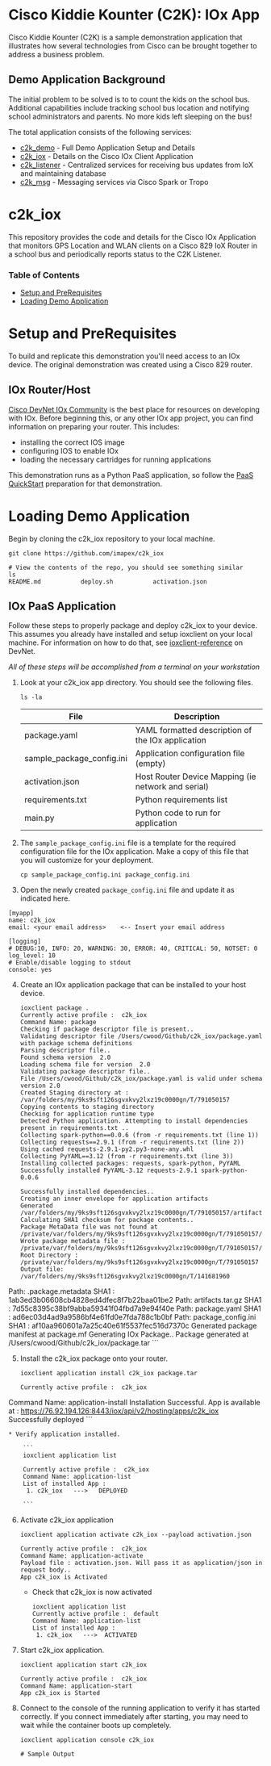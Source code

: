 # Cisco Kiddie Kounter (C2K): IOx App

Cisco Kiddie Kounter (C2K) is a sample demonstration application that illustrates how several technologies from Cisco can be brought together to address a business problem.  

## Demo Application Background

The initial problem to be solved is to to count the kids on the school bus.  Additional capabilities include tracking school bus location and notifying school administrators and parents.  No more kids left sleeping on the bus!

The total application consists of the following services:

* [c2k_demo](https://github.com/imapex/c2k_demo) - Full Demo Application Setup and Details
* [c2k_iox](https://github.com/imapex/c2k_iox) - Details on the Cisco IOx Client Application
* [c2k_listener](https://github.com/imapex/c2k_listener) - Centralized services for receiving bus updates from IoX and maintaining database
* [c2k_msg](https://github.com/imapex/c2k_msg) - Messaging services via Cisco Spark or Tropo

# c2k_iox 

This repository provides the code and details for the Cisco IOx Application that monitors GPS Location and WLAN clients on a Cisco 829 IoX Router in a school bus and periodically reports status to the C2K Listener.

### Table of Contents 

* [Setup and PreRequisites](#setup-and-prerequisites)
* [Loading Demo Application](#loading-demo-application)

# Setup and PreRequisites 

To build and replicate this demonstration you'll need access to an IOx device. The original demonstration was created using a Cisco 829 router.

## IOx Router/Host 

[Cisco DevNet IOx Community](https://developer.cisco.com/site/iox/index.gsp) is the best place for resources on developing with IOx.  Before beginning this, or any other IOx app project, you can find information on preparing your router.  This includes: 

* installing the correct IOS image 
* configuring IOS to enable IOx 
* loading the necessary cartridges for running applications

This demonstration runs as a Python PaaS application, so follow the [PaaS QuickStart](https://developer.cisco.com/media/iox-dev-guide-7-12-16/getstarted/quickstart-paas/) preparation for that demonstration.  

# Loading Demo Application

Begin by cloning the c2k_iox repository to your local machine.  

```
git clone https://github.com/imapex/c2k_iox

# View the contents of the repo, you should see something similar
ls
README.md			deploy.sh			activation.json

```

## IOx PaaS Application

Follow these steps to properly package and deploy c2k_iox to your device.  This assumes you already have installed and setup ioxclient on your local machine.  For information on how to do that, see [ioxclient-reference](https://developer.cisco.com/media/iox-dev-guide-7-12-16/ioxclient/ioxclient-reference/) on DevNet.  

*All of these steps will be accomplished from a terminal on your workstation*

1. Look at your c2k_iox app directory.  You should see the following files.  

	```
	ls -la
	```
	
	| File | Description |
	| --- | --- | 
	| package.yaml | YAML formatted description of the IOx application |
	| sample_package_config.ini | Application configuration file (empty) | 
	| activation.json | Host Router Device Mapping (ie network and serial) | 
	| requirements.txt | Python requirements list | 
	| main.py | Python code to run for application | 
	

2. The `sample_package_config.ini` file is a template for the required configuration file for the IOx application.  Make a copy of this file that you will customize for your deployment.  

    ```
    cp sample_package_config.ini package_config.ini
    ```
    
3. Open the newly created `package_config.ini` file and update it as indicated here.  

```
[myapp]
name: c2k_iox
email: <your email address>    <-- Insert your email address

[logging]
# DEBUG:10, INFO: 20, WARNING: 30, ERROR: 40, CRITICAL: 50, NOTSET: 0
log_level: 10
# Enable/disable logging to stdout
console: yes
```    

4. Create an IOx application package that can be installed to your host device.  

	```
	ioxclient package .
	Currently active profile :  c2k_iox
	Command Name: package
	Checking if package descriptor file is present..
	Validating descriptor file /Users/cwood/Github/c2k_iox/package.yaml with package schema definitions
	Parsing descriptor file..
	Found schema version  2.0
	Loading schema file for version  2.0
	Validating package descriptor file..
	File /Users/cwood/Github/c2k_iox/package.yaml is valid under schema 	version 2.0
	Created Staging directory at :  /var/folders/my/9ks9sft126sgvxkvy2lxz19c0000gn/T/791050157
	Copying contents to staging directory
	Checking for application runtime type
	Detected Python application. Attempting to install dependencies present in requirements.txt ..
	Collecting spark-python==0.0.6 (from -r requirements.txt (line 1))
	Collecting requests==2.9.1 (from -r requirements.txt (line 2))
    Using cached requests-2.9.1-py2.py3-none-any.whl
	Collecting PyYAML==3.12 (from -r requirements.txt (line 3))
	Installing collected packages: requests, spark-python, PyYAML
	Successfully installed PyYAML-3.12 requests-2.9.1 spark-python-0.0.6

	Successfully installed dependencies..
	Creating an inner envelope for application artifacts
	Generated  /var/folders/my/9ks9sft126sgvxkvy2lxz19c0000gn/T/791050157/artifacts.tar.gz
	Calculating SHA1 checksum for package contents..
	Package MetaData file was not found at  /private/var/folders/my/9ks9sft126sgvxkvy2lxz19c0000gn/T/791050157/.package.metadata
	Wrote package metadata file :  /private/var/folders/my/9ks9sft126sgvxkvy2lxz19c0000gn/T/791050157/.package.metadata
	Root Directory :  /private/var/folders/my/9ks9sft126sgvxkvy2lxz19c0000gn/T/791050157
	Output file:  /var/folders/my/9ks9sft126sgvxkvy2lxz19c0000gn/T/141681960
Path:  .package.metadata
SHA1 : 1ab3ed3b06608cb4828ed4dfec8f7b22baa01be2
Path:  artifacts.tar.gz
SHA1 : 7d55c8395c38bf9abba59341f04fbd7a9e94f40e
Path:  package.yaml
SHA1 : ad6ec03d4ad9a9586bf4e61fd0e7fda788c1b0bf
Path:  package_config.ini
SHA1 : af10aa960601a7a25c40e61f5537fec516d7370c
Generated package manifest at  package.mf
Generating IOx Package..
Package generated at /Users/cwood/Github/c2k_iox/package.tar
	```

5. Install the c2k_iox package onto your router. 

	```
	ioxclient application install c2k_iox package.tar 
	
	Currently active profile :  c2k_iox
Command Name: application-install
Installation Successful. App is available at : https://76.92.194.126:8443/iox/api/v2/hosting/apps/c2k_iox 
Successfully deployed
	```
	
	* Verify application installed.
		
		```
		ioxclient application list 
		
		Currently active profile :  c2k_iox
		Command Name: application-list
		List of installed App :
		 1. c2k_iox   --->   DEPLOYED
		  
		```
6. Activate c2k_iox application 

	```
	ioxclient application activate c2k_iox --payload activation.json
	
	Currently active profile :  c2k_iox
	Command Name: application-activate
	Payload file : activation.json. Will pass it as application/json in request body..
	App c2k_iox is Activated	
	```
	
	* Check that c2k_iox is now activated
	
		```
		ioxclient application list
		Currently active profile :  default
		Command Name: application-list
		List of installed App :
		 1. c2k_iox   --->  ACTIVATED
		```

7. Start c2k_iox application.  

	```
	ioxclient application start c2k_iox 
	
	Currently active profile :  c2k_iox
	Command Name: application-start
	App c2k_iox is Started
	```

8. Connect to the console of the running application to verify it has started correctly.  If you connect immediately after starting, you may need to wait while the container boots up completely.  

    ```
    ioxclient application console c2k_iox 
    
    # Sample Output
   
    ```
	
